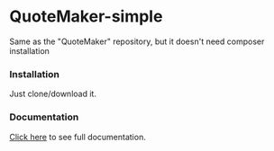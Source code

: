 # QuoteMaker-simple
Same as the "QuoteMaker" repository, but it doesn't need composer installation
### Installation
Just clone/download it.
### Documentation
[Click here](https://github.com/masokky/QuoteMaker) to see full documentation.
